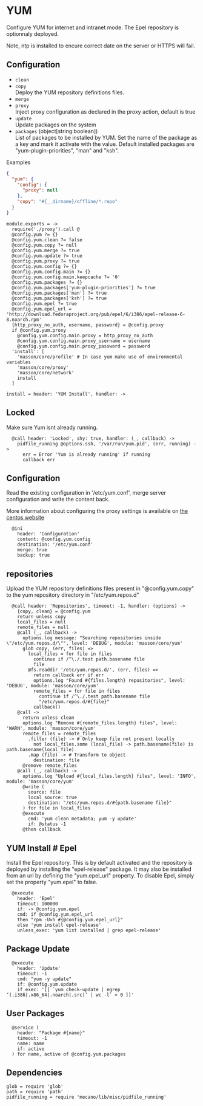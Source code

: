 
# YUM

Configure YUM for internet and intranet mode. The Epel repository is optionnaly
deployed.

Note, ntp is installed to encure correct date on the server or HTTPS will fail.

## Configuration

*   `clean`   
*   `copy`   
    Deploy the YUM repository definitions files.   
*   `merge`   
*   `proxy`   
    Inject proxy configuration as declared in the proxy 
    action, default is true   
*   `update`   
    Update packages on the system   
*   `packages` (object[string:boolean])   
    List of packages to be installed by YUM. Set the name of the package as a
    key and mark it activate with the value. Default installed packages are
    "yum-plugin-priorities", "man" and "ksh".   

Examples

```json
{
  "yum": {
    "config": {
      "proxy": null
    },
    "copy": "#{__dirname}/offline/*.repo"
  }
}
```

    module.exports = ->
      require('./proxy').call @
      @config.yum ?= {}
      @config.yum.clean ?= false
      @config.yum.copy ?= null
      @config.yum.merge ?= true
      @config.yum.update ?= true
      @config.yum.proxy ?= true
      @config.yum.config ?= {}
      @config.yum.config.main ?= {}
      @config.yum.config.main.keepcache ?= '0'
      @config.yum.packages ?= {}
      @config.yum.packages['yum-plugin-priorities'] ?= true
      @config.yum.packages['man'] ?= true
      @config.yum.packages['ksh'] ?= true
      @config.yum.epel ?= true
      @config.yum.epel_url = 'http://download.fedoraproject.org/pub/epel/6/i386/epel-release-6-8.noarch.rpm'
      {http_proxy_no_auth, username, password} = @config.proxy
      if @config.yum.proxy
        @config.yum.config.main.proxy = http_proxy_no_auth
        @config.yum.config.main.proxy_username = username
        @config.yum.config.main.proxy_password = password
      'install': [
        'masson/core/profile' # In case yum make use of environmental variables
        'masson/core/proxy'
        'masson/core/network'
        install
      ]

    install = header: 'YUM Install', handler: ->

## Locked

Make sure Yum isnt already running.

      @call header: 'Locked', shy: true, handler: (_, callback) ->
        pidfile_running @options.ssh, '/var/run/yum.pid', (err, running) ->
          err = Error 'Yum is already running' if running
          callback err

## Configuration

Read the existing configuration in '/etc/yum.conf', 
merge server configuration and write the content back.

More information about configuring the proxy settings 
is available on [the centos website](http://www.centos.org/docs/5/html/yum/sn-yum-proxy-server.html)

      @ini
        header: 'Configuration'
        content: @config.yum.config
        destination: '/etc/yum.conf'
        merge: true
        backup: true

## repositories

Upload the YUM repository definitions files present in 
"@config.yum.copy" to the yum repository directory 
in "/etc/yum.repos.d"

      @call header: 'Repositories', timeout: -1, handler: (options) ->
        {copy, clean} = @config.yum
        return unless copy
        local_files = null
        remote_files = null
        @call (_, callback) ->
          options.log message: "Searching repositories inside \"/etc/yum.repos.d/\"", level: 'DEBUG', module: 'masson/core/yum'
          glob copy, (err, files) =>
            local_files = for file in files
              continue if /^\./.test path.basename file
              file
            @fs.readdir '/etc/yum.repos.d/', (err, files) =>
              return callback err if err
              options.log "Found #{files.length} repositories", level: 'DEBUG', module: 'masson/core/yum'
              remote_files = for file in files
                continue if /^\./.test path.basename file
                "/etc/yum.repos.d/#{file}"
              callback()
        @call ->
          return unless clean
          options.log "Remove #{remote_files.length} files", level: 'WARN', module: 'masson/core/yum'
          remote_files = remote_files
            .filter (file) -> # Only keep file not present locally
              not local_files.some (local_file) -> path.basename(file) is path.basename(local_file)
            .map (file) -> # Transform to object
              destination: file
          @remove remote_files
        @call (_, callback) ->
          options.log "Upload #{local_files.length} files", level: 'INFO', module: 'masson/core/yum'
          @write (
            source: file
            local_source: true
            destination: "/etc/yum.repos.d/#{path.basename file}"
          ) for file in local_files
          @execute
            cmd: 'yum clean metadata; yum -y update'
            if: @status -1
          @then callback

## YUM Install # Epel

Install the Epel repository. This is by default activated and the repository is
deployed by installing the "epel-release" package. It may also be installed from
an url by defining the "yum.epel_url" property. To disable Epel, simply set the
property "yum.epel" to false.

      @execute
        header: 'Epel'
        timeout: 100000
        if: -> @config.yum.epel
        cmd: if @config.yum.epel_url
        then "rpm -Uvh #{@config.yum.epel_url}"
        else 'yum install epel-release' 
        unless_exec: 'yum list installed | grep epel-release'

## Package Update

      @execute
        header: 'Update'
        timeout: -1
        cmd: "yum -y update"
        if: @config.yum.update
        if_exec: '[[ `yum check-update | egrep ‘(.i386|.x86_64|.noarch|.src)’ | wc -l` > 0 ]]'

## User Packages

      @service (
        header: "Package #{name}"
        timeout: -1
        name: name
        if: active
      ) for name, active of @config.yum.packages

## Dependencies

    glob = require 'glob'
    path = require 'path'
    pidfile_running = require 'mecano/lib/misc/pidfile_running'
